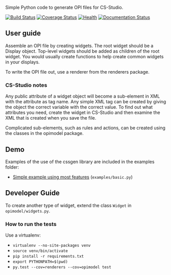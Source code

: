 Simple Python code to generate OPI files for CS-Studio.

[![Build Status](https://travis-ci.org/dls-controls/cssgen.svg?branch=master)](https://travis-ci.org/dls-controls/cssgen)
[![Coverage Status](https://coveralls.io/repos/github/dls-controls/cssgen/badge.svg?branch=master)](https://coveralls.io/github/dls-controls/cssgen?branch=master)
[![Health](https://landscape.io/github/dls-controls/cssgen/master/landscape.svg?style=flat)](https://landscape.io/github/dls-controls/cssgen/master)
[![Documentation Status](https://readthedocs.org/projects/cssgen/badge/?version=latest)](http://cssgen.readthedocs.io/en/latest/?badge=latest)

## User guide

Assemble an OPI file by creating widgets.  The root widget should be a Display 
object.  Top-level widgets should be added as children of the root widget.  You 
would usually create functions to help create common widgets in your displays.

To write the OPI file out, use a renderer from the renderers package.

### CS-Studio notes

Any public attribute of a widget object will become a sub-element in XML with 
the attribute as tag name.  Any simple XML tag can be created by giving the 
object the correct variable with the correct value.  To find out what attributes
you need, create the widget in CS-Studio and then examine the XML that is 
created when you save the file.

Complicated sub-elements, such as rules and actions, can be created using the
classes in the opimodel package.


## Demo

Examples of the use of the cssgen library are included in the examples folder:
* [Simple example using most features](examples/basic.py) (`examples/basic.py`)


## Developer Guide

To create another type of widget, extend the class `Widget` in 
`opimodel/widgets.py`.

### How to run the tests

Use a virtualenv:

* `virtualenv --no-site-packages venv`
* `source venv/bin/activate`
* `pip install -r requirements.txt`
* `export PYTHONPATH=$(pwd)`
* `py.test --cov=renderers --cov=opimodel test`
